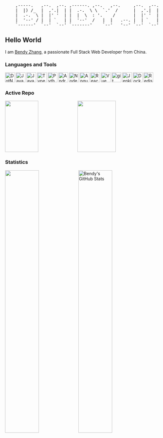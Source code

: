 <pre>
    ,-----.   ,--.  ,--. ,------. ,--.   ,--.     ,--.  ,--. ,------. ,--------.
    |  |) /_  |  ,'.|  | |  .-.  \ \  `.'  /      |  ,'.|  | |  .---' '--.  .--'
    |  .-.  \ |  |' '  | |  |  \  : '.    /       |  |' '  | |  `--,     |  |
    |  '--' / |  | `   | |  '--'  /   |  |   .--. |  | `   | |  `---.    |  |
    `------'  `--'  `--' `-------'    `--'   '--' `--'  `--' `------'    `--'
</pre>

## Hello World

I am [Bendy Zhang](https://bndy.net), a passionate Full Stack Web Developer from China.

### Languages and Tools

<a href="https://dotnet.microsoft.com/" target="_blank"> <img align="left" src="https://static.bndy.net/images/logos/dotnet.svg" alt="DotNet" height="32px"/> </a>

<a href="https://www.java.com" target="_blank"><img align="left" alt="Java" height ="32px" src="https://static.bndy.net/images/logos/java.svg"></a>

<a href="https://developer.mozilla.org/en-US/docs/Web/JavaScript" target="_blank"> <img align="left" alt="JavaScript" height ="32px"  src="https://static.bndy.net/images/logos/javascript.png"> </a>

<a href="https://www.typescriptlang.org/" target="_blank"><img align="left" alt="Typescirpt" height ="32px" src="https://static.bndy.net/images/logos/typescript.png"></a>

<a href="https://www.python.org" target="_blank"><img align="left" alt="Python" height ="32px" src="https://static.bndy.net/images/logos/python.png"></a>

<a href="https://developer.android.com" target="_blank"> <img align="left" alt="Android" height ="32px" src="https://static.bndy.net/images/logos/android.png"> </a>

<a href="https://nodejs.org" target="_blank"><img align="left" alt="Node.js" height ="32px" src="https://static.bndy.net/images/logos/nodejs.png"></a>

<a href="https://angular.io/" target="_blank"> <img align="left" alt="Angular" height ="32px" src="https://static.bndy.net/images/logos/angular.svg"></a>

<a href="https://reactjs.org/" target="_blank"> <img align="left" alt="React" height ="32px" src="https://static.bndy.net/images/logos/react.png"></a>

<a href="https://vuejs.org/" target="_blank"><img align="left" alt="Vue" height ="32px" src="https://static.bndy.net/images/logos/vue.png"></a>

<a href="https://git-scm.com/" target="_blank"><img src="https://static.bndy.net/images/logos/git.svg" align="left" alt="git" height='32px'/> </a>

<a href="https://www.jenkins.io/" target="_blank"><img src="https://static.bndy.net/images/logos/jenkins.svg" align="left" alt="Jenkins" height='32px'/> </a>

<a href="https://www.docker.com/" target="_blank"><img src="https://static.bndy.net/images/logos/docker.svg" align="left" alt="Docker" height='32px'/> </a>

<a href="https://redis.io/" target="_blank"><img src="https://static.bndy.net/images/logos/redis.svg" align="left" alt="Redis" height='32px'/></a>

<br />
<br />

### Active Repo

<div style="height:168px">
<img align="center" width="46.5%" height="168px" src="https://github-readme-stats.vercel.app/api/pin/?username=bndynet&repo=web-framework-for-java&hide_border=true" />
<img align="center" width="50%" height="168px" src="https://github-readme-stats.vercel.app/api/pin/?username=bndynet&repo=admin-template-for-react&hide_border=true" />
</div>

### Statistics

<div>
<img align="center" width="47%" src="https://github-readme-stats.vercel.app/api/top-langs/?username=bndynet&hide_border=true&layout=compact&langs_count=6&hide=html,css" />
<img align="center" width="47%" src="https://github-readme-stats.vercel.app/api?username=bndynet&&show_icons=true&hide_border=true&line_height=30.3&count_private=true&hide=contribs" alt="Bendy's GitHub Stats" />
</div>
